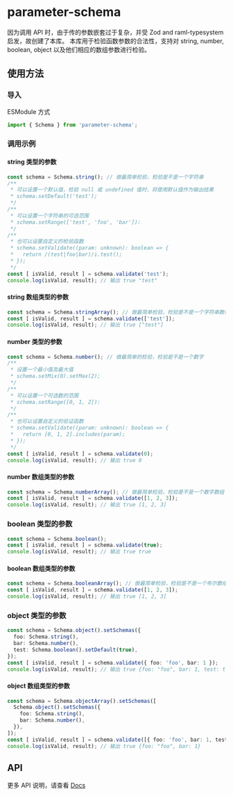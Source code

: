 # parameter-schema

因为调用 API 时，由于传的参数嵌套过于复杂，并受 Zod and raml-typesystem 启发，故创建了本库。
本库用于检验函数参数的合法性，支持对 string, number, boolean, object 以及他们相应的数组参数进行检验。

## 使用方法

### 导入

ESModule 方式
```typescript
import { Schema } from 'parameter-schema';
```

### 调用示例

#### string 类型的参数

```typescript
const schema = Schema.string(); // 做最简单检验，检验是不是一个字符串
/**
 * 可以设置一个默认值，检验 null 或 undefined 值时，将使用默认值作为输出结果
 * schema.setDefault('test');
 */
/**
 * 可以设置一个字符串的可选范围
 * schema.setRange(['test', 'foo', 'bar']):
 */
/**
 * 也可以设置自定义的检验函数
 * schema.setValidate((param: unknown): boolean => {
 *   return /(test|foo|bar)/i.test();
 * });
 */
const [ isValid, result ] = schema.validate('test');
console.log(isValid, result); // 输出 true "test"
```

#### string 数组类型的参数

```typescript
const schema = Schema.stringArray(); // 做最简单检验，检验是不是一个字符串数组
const [ isValid, result ] = schema.validate(['test']);
console.log(isValid, result); // 输出 true ["test"]
```

#### number 类型的参数

```typescript
const schema = Schema.number(); // 做最简单的检验，检验是不是一个数字
/**
 * 设置一个最小值及最大值
 * schema.setMix(0).setMax(2);
 */
/**
 * 可以设置一个可选数的范围
 * schema.setRange([0, 1, 2]):
 */
/**
 * 也可以设置自定义的验证函数
 * schema.setValidate((param: unknown): boolean => {
 *   return [0, 1, 2].includes(param);
 * });
 */
const [ isValid, result ] = schema.validate(0);
console.log(isValid, result); // 输出 true 0
```
#### number 数组类型的参数

```typescript
const schema = Schema.numberArray(); // 做最简单检验，检验是不是一个数字数组
const [ isValid, result ] = schema.validate([1, 2, 3]);
console.log(isValid, result); // 输出 true [1, 2, 3]
```

### boolean 类型的参数

```typescript
const schema = Schema.boolean();
const [ isValid, result ] = schema.validate(true);
console.log(isValid, result); // 输出 true true
```

#### boolean 数组类型的参数

```typescript
const schema = Schema.booleanArray(); // 做最简单检验，检验是不是一个布尔数组
const [ isValid, result ] = schema.validate([1, 2, 3]);
console.log(isValid, result); // 输出 true [1, 2, 3]
```

### object 类型的参数

```typescript
const schema = Schema.object().setSchemas({
  foo: Schema.string(),
  bar: Schema.number(),
  test: Schema.boolean().setDefault(true),
});
const [ isValid, result ] = schema.validate({ foo: 'foo', bar: 1 });
console.log(isValid, result); // 输出 true {foo: "foo", bar: 1, test: true}
```

#### object 数组类型的参数

```typescript
const schema = Schema.objectArray().setSchemas([
  Schema.object().setSchemas({
    foo: Schema.string(),
    bar: Schema.number(),
  }),
]);
const [ isValid, result ] = schema.validate([{ foo: 'foo', bar: 1, test: true }]);
console.log(isValid, result); // 输出 true {foo: "foo", bar: 1}
```

## API

更多 API 说明，请查看 [Docs](https://poplark.github.io/parameter-schema/)
